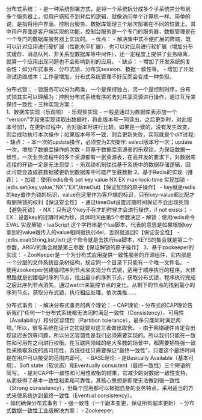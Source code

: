 
分布式系统：
    - 是一种系统部署方式，是将一个系统拆分成多个子系统并分布到多个服务器上，但用户感知不到背后的逻辑，就像访问单个计算机一样。简单的说，是指将用户界面、控制台服务、数据库管理三个层次部署在不同的位置上。其中用户界面是客户端实现的功能，控制台服务是一个专门的服务器，数据管理是在一个专门的数据库服务器上实现的。
    - 优点：
        - 解决集中式不便扩展的弊端，既可以针对应用进行硬扩展（性能水平扩展），也可以对应用进行软扩展（增加分布式缓存、消息队列、非关系型数据库等中间件），还一定程度上提供了业务隔离，就算一个应用出现问题也不会影响到别的应用。
    - 缺点：
        - 增加了开发系统的复杂性：如分布式事务、分布式锁、分布式session、数据一致性等。
        - 增加了开发测试运维成本：工作量增加，分布式系统管理不好反而会变成一种负担。

分布式锁：
    - 锁服务可以分为两类，一个是保持独占，另一个是控制时序，分布式锁其实可以理解为：控制分布式系统有序的去对共享资源进行操作，通过互斥来保持一致性
    - 三种实现方案：	
        1、数据库实现（乐观锁）
            - 乐观锁实现
                - 一般是通过为数据库表添加一个 “version”字段来实现读取出数据时，将此版本号一同读出，之后更新时，对此版本号加1，在更新过程中，会对版本号进行比较，如果是一致的，没有发生改变，则会成功执行本次操作；如果版本号不一致，则会更新失败，实际就是个diff过程;
                - 缺点：
                    - 本一次的update操作，必须变为2次操作: select版本号一次；update一次，增加了数据库操作的次数
                    - 用基于数据库资源表的乐观锁，为保证数据一致性，一次业务流程中的多个资源都有一张资源表，在高并发的要求下，对数据库连接的开销一定是无法忍受；
                    - 乐观锁机制往往基于系统中的数据存储逻辑，因此可能会造成脏数据被更新到数据库中可能产生脏数据
        2、基于Redis的实现（推荐）；
            - 加锁：使用redis命令 set key value NX EX max-lock-time 实现加锁
                - jedis.set(key,value,"NX","EX",timeOut)【保证加锁的原子操作】
                - key就是redis的key值作为锁的标识，value在这里作为客户端的标识，只有key-value都比配才有删除锁的权利【保证安全性】
                - 通过timeOut设置过期时间保证不会出现死锁【避免死锁】
                - NX：只有这个key不存才的时候才会进行操作，if not exists；
                - EX：设置key的过期时间为秒，具体时间由第5个参数决定
            - 解锁：使用redis命令 EVAL 实现解锁
                - luaScript 这个字符串是个lua脚本，代表的意思是如果根据key拿到的value跟传入的value相同就执行del，否则就返回0【保证安全性】
                - jedis.eval(String,list,list);这个命令就是去执行lua脚本，KEYS的集合就是第二个参数，ARGV的集合就是第三参数【保证解锁的原子操作】
        3、基于zookeeper的实现：
            - ZooKeeper是一个为分布式应用提供一致性服务的开源组件，它内部是一个分层的文件系统目录树结构，规定同一个目录下只能有一个唯一文件名。
            - 使用zookeeper创建临时序列节点来实现分布式锁，适用于顺序执行的程序，大体思路就是创建临时序列节点，找出最小的序列节点，获取分布式锁，程序执行完成之后此序列节点消失，通过watch来监控节点的变化，从剩下的节点的找到最小的序列节点，获取分布式锁，执行相应处理，依次类推……
            
分布式事务：
    - 解决分布式事务的两个理论：
        - CAP理论:
            - 分布式的CAP理论告诉我们“任何一个分布式系统都无法同时满足一致性（Consistency）、可用性（Availability）和分区容错性（Partition tolerance），最多只能同时满足两项。”所以，很多系统在设计之初就要对这三者做出取舍。
            - 由于网络硬件肯定会出现延迟丢包等问题，所以分区容错性是我们必须需要实现的。所以我们只能在一致性和可用性之间进行权衡。在互联网领域的绝大多数的场景中，都需要牺牲强一致性来换取系统的高可用性，系统往往只需要保证“最终一致性”，只要这个最终时间是在用户可以接受的范围内即可。
        - BASE理论:
            - 是Basically Available（基本可用）、Soft state（软状态）和Eventually consistent（最终一致性）三个短语的简写。
            - 是对CAP中一致性和可用性权衡的结果，它减少的对数据一致性支持，从而获得了基本一致性和柔和可靠性，其核心思想是即使无法做到强一致性（Strong consistency），但每个应用都可以根据自身的业务特点，采用适当的方式来使系统达到最终一致性（Eventual consistency）。       
    - 如何确保分布式事务？
        - 强一致性（一个副本变更，保证所有副本更新）
        - 分布式数据一致性工业级解决方案：
            - Zookeeper;

